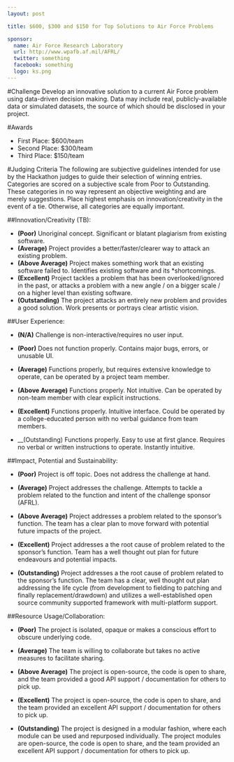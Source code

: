 ```yaml
---
layout: post

title: $600, $300 and $150 for Top Solutions to Air Force Problems

sponsor:
  name: Air Force Research Laboratory
  url: http://www.wpafb.af.mil/AFRL/
  twitter: something
  facebook: something
  logo: ks.png
---
```

#Challenge
Develop an innovative solution to a current Air Force problem using data-driven decision making. Data may include real, publicly-available data or simulated datasets, the source of which should be disclosed in your project.

#Awards

* First Place: $600/team
* Second Place: $300/team
* Third Place: $150/team

#Judging Criteria
The following are subjective guidelines intended for use by the Hackathon judges to guide their selection of winning entries. Categories are scored on a subjective scale from Poor to Outstanding. These categories in no way represent an objective weighting and are merely suggestions. Place highest emphasis on innovation/creativity in the event of a tie.  Otherwise, all categories are equally important.

##Innovation/Creativity (TB):
* __(Poor)__ Unoriginal concept.  Significant or blatant plagiarism from existing software.  
* __(Average)__ Project provides a better/faster/clearer way to attack an existing problem.
* __(Above Average)__ Project makes something work that an existing software failed to.  Identifies existing software and its  *shortcomings.
* __(Excellent)__ Project tackles a problem that has been overlooked/ignored in the past, or attacks a problem with a new angle / on a bigger scale / on a higher level than existing software.  
* __(Outstanding)__ The project attacks an entirely new problem and provides a good solution.  Work presents or portrays clear artistic vision.  

##User Experience:
* __(N/A)__ Challenge is non-interactive/requires no user input.

* __(Poor)__ Does not function properly.  Contains major bugs, errors, or unusable UI.

* __(Average)__ Functions properly, but requires extensive knowledge to operate, can be operated by a project team member.
 
* __(Above Average)__ Functions properly.  Not intuitive.  Can be operated by non-team member with clear explicit instructions.

* __(Excellent)__ Functions properly.  Intuitive interface.  Could be operated by a college-educated person with no verbal guidance from team members.

* __(Outstanding) Functions properly.  Easy to use at first glance.  Requires no verbal or written instructions to operate.  Instantly intuitive.  

##Impact, Potential and Sustainability:
* __(Poor)__ Project is off topic.  Does not address the challenge at hand.

* __(Average)__ Project addresses the challenge.  Attempts to tackle a problem related to the function and intent of the challenge sponsor (AFRL).  

* __(Above Average)__ Project addresses a problem related to the sponsor’s function.  The team has a clear plan to move forward with potential future impacts of the project.

* __(Excellent)__ Project addresses a the root cause of problem related to the sponsor’s function.  Team has a well thought out plan for future endeavours and potential impacts.

* __(Outstanding)__ Project addresses a the root cause of problem related to the sponsor’s function.  The team has a clear, well thought out plan addressing the life cycle (from development to fielding to patching and finally replacement/drawdown) and utilizes a well-established open source community supported framework with multi-platform support. 

##Resource Usage/Collaboration:
* __(Poor)__ The project is isolated, opaque or makes a conscious effort to obscure underlying code.

* __(Average)__ The team is willing to collaborate but takes no active measures to facilitate sharing.

* __(Above Average)__ The project is open-source, the code is open to share, and the team provided a good API support / documentation for others to pick up.

* __(Excellent)__ The project is open-source, the code is open to share, and the team provided an excellent API support / documentation for others to pick up.

* __(Outstanding)__ The project is designed in a modular fashion, where each module can be used and repurposed individually.  The project modules are open-source, the code is open to share, and the team provided an excellent API support / documentation for others to pick up.  


